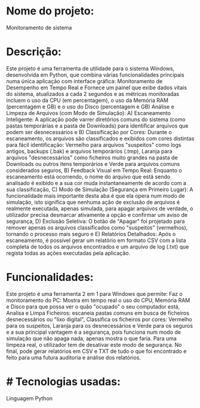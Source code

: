 # Nome do projeto:
Monitoramento de sistema

# Descrição:
Este projeto é uma ferramenta de utilidade para o sistema Windows, desenvolvida em Python, que combina várias funcionalidades principais numa única aplicação com interface gráfica:
Monitoramento de Desempenho em Tempo Real e Fornece um painel que exibe dados vitais do sistema, atualizados a cada 2 segundos e as métricas monitoradas incluem o uso da CPU (em percentagem), o uso da Memória RAM (percentagem e GB) e o uso do Disco (percentagem e GB)
Análise e Limpeza de Arquivos (com Modo de Simulação):
A) Escaneamento Inteligente: A aplicação pode varrer diretórios comuns do sistema (como pastas temporárias e a pasta de Downloads) para identificar arquivos que podem ser desnecessários e B) Classificação por Cores: Durante o escaneamento, os arquivos são classificados e exibidos com cores distintas para fácil identificação: Vermelho para arquivos "suspeitos" como logs antigos, backups (.bak) e arquivos temporários (.tmp), Laranja para arquivos "desnecessários" como ficheiros muito grandes na pasta de Downloads ou outros itens temporários e Verde para arquivos comuns considerados seguros, B) Feedback Visual em Tempo Real: Enquanto o escaneamento está ocorrendo, o nome do arquivo que está sendo analisado é exibido e a sua cor muda instantaneamente de acordo com a sua classificação, C) Modo de Simulação (Segurança em Primeiro Lugar): A funcionalidade mais importante desta aba é que ela opera num modo de simulação, isto significa que nenhuma ação de exclusão de arquivos é realmente executada, apenas simulada, para apagar arquivos de verdade, o utilizador precisa desmarcar ativamente a opção e confirmar um aviso de segurança, D) Exclusão Seletiva: O botão de "Apagar" foi projetado para remover apenas os arquivos classificados como "suspeitos" (vermelhos), tornando o processo mais seguro e E) Relatórios Detalhados: Após o escaneamento, é possível gerar um relatório em formato CSV com a lista completa de todos os arquivos encontrados e um arquivo de log (.txt) que regista todas as ações executadas pela aplicação.

# Funcionalidades:
Este projeto é uma ferramenta 2 em 1 para Windows que permite:
Faz o monitoramento do PC: Mostra em tempo real o uso do CPU, Memória RAM e Disco para que possa ver o quão "ocupado" o seu computador está, Analisa e Limpa Ficheiros: escaneia pastas comuns em busca de ficheiros desnecessários ou "lixo digital", Classifica os ficheiros por cores: Vermelho para os suspeitos, Laranja para os desnecessários e Verde para os seguros e a sua principal vantagem é a segurança, pois funciona num modo de simulação que não apaga nada, apenas mostra o que faria. Para uma limpeza real, o utilizador tem de desativar este modo de segurança.
No final, pode gerar relatórios em CSV e TXT de tudo o que foi encontrado e feito para uma futura auditoria e análise dos relatórios.

# # Tecnologias usadas:
Linguagem Python
